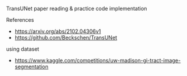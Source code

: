 TransUNet paper reading & practice code implementation

References
 - https://arxiv.org/abs/2102.04306v1
 - https://github.com/Beckschen/TransUNet

using dataset
 - https://www.kaggle.com/competitions/uw-madison-gi-tract-image-segmentation
